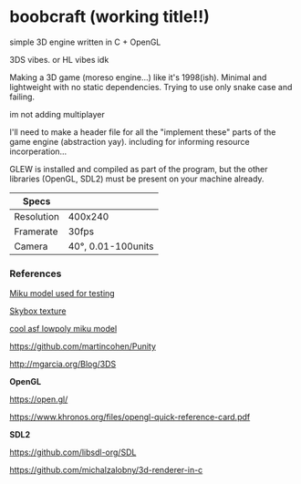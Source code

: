 # boobcraft (working title!!)

simple 3D engine written in C + OpenGL

3DS vibes. or HL vibes idk

Making a 3D game (moreso engine...) like it's 1998(ish). Minimal and lightweight with no static dependencies. Trying to use only snake case and failing.

im not adding multiplayer

I'll need to make a header file for all the "implement these" parts of the game engine (abstraction yay). including for informing resource incorperation...

GLEW is installed and compiled as part of the program, but the other libraries (OpenGL, SDL2) must be present on your machine already.

| Specs      |                    |
|------------|--------------------|
| Resolution | 400x240            |
| Framerate  | 30fps              |
| Camera     | 40°, 0.01-100units |

### References

[Miku model used for testing](https://sketchfab.com/3d-models/hatsune-miku-low-poly-6668784e9dfa46ba92bc28f85d8154e5)

[Skybox texture](https://opengameart.org/content/sky-box-sunny-day)

[cool asf lowpoly miku model](https://www.newgrounds.com/art/view/violxiv/hatsune-miku-lowpoly)

https://github.com/martincohen/Punity

http://mgarcia.org/Blog/3DS

**OpenGL**

https://open.gl/

https://www.khronos.org/files/opengl-quick-reference-card.pdf

**SDL2**

https://github.com/libsdl-org/SDL

https://github.com/michalzalobny/3d-renderer-in-c
